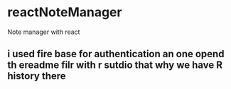 # reactNoteManager
Note manager with react

## i used fire base for authentication  an  one opend th ereadme filr with r sutdio that why we have R history there
